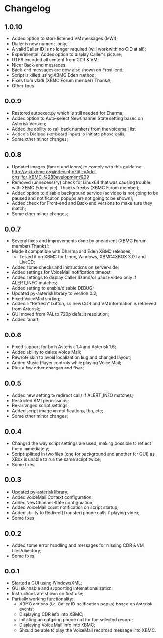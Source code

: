 # Changelog #

## 1.0.10 ##
  * Added option to store listened VM messages (MWI);
  * Dialer is now numeric-only;
  * A valid Caller ID is no longer required (will work with no CID at all);
  * Experimental: Added option to display Caller's picture;
  * UTF8 encoded all content from CDR & VM;
  * Nicer Back-end messages;
  * Back-end messages are now also shown on Front-end;
  * Script is killed using XBMC Eden method;
  * Fixes from vladi (XBMC Forum member) Thanks!;
  * Other fixes

## 0.0.9 ##
  * Restored autoexec.py which is still needed for Dharma;
  * Added option to Auto-select NewChannel State setting based on Asterisk Version;
  * Added the ability to call back numbers from the voicemail list;
  * Added a Dialpad (keyboard input) to initiate phone calls;
  * Some other minor changes;

## 0.0.8 ##
  * Updated images (fanart and icons) to comply with this guideline: http://wiki.xbmc.org/index.php?title=Add-ons_for_XBMC_%28Development%29
  * Removed (unnecessary) check for Linux64 that was causing trouble with XBMC Eden(-pre). Thanks freebs (XBMC Forum member);
  * Added option to disable background service (so video is not going to be paused and notification popups are not going to be shown);
  * Added check for Front-end and Back-end versions to make sure they match;
  * Some other minor changes;

## 0.0.7 ##
  * Several fixes and improvements done by oneadvent (XBMC Forum member) Thanks!;
  * Made it compatible with Dharma and Eden XBMC releases;
    * Tested it on XBMC for Linux, Windows, XBMC4XBOX 3.0.1 and LiveCD;
  * Added some checks and instructions on server-side;
  * Added settings for VoiceMail notification timeout;
  * Added settings to display Caller ID and/or pause video only if ALERT\_INFO matches;
  * Added setting to enable/disable DEBUG;
  * Updated py-asterisk library to version 0.2;
  * Fixed VoiceMail sorting;
  * Added a "Refresh" button, so new CDR and VM information is retrieved from Asterisk;
  * GUI moved from PAL to 720p default resolution;
  * Added fanart;

## 0.0.6 ##
  * Fixed support for both Asterisk 1.4 and Asterisk 1.6;
  * Added ability to delete Voice Mail;
  * Rewrote skin to avoid localization bug and changed layout;
  * Added Music Player controls while playing Voice Mail;
  * Plus a few other changes and fixes;

## 0.0.5 ##
  * Added new setting to redirect calls if ALERT\_INFO matches;
  * Restricted AMI permissions;
  * Re-arranged script settings;
  * Added script image on notifications, tbn, etc;
  * Some other minor changes;

## 0.0.4 ##
  * Changed the way script settings are used, making possible to reflect them immediately;
  * Script splitted in two files (one for background and another for GUI) as XBox is unable to run the same script twice;
  * Some fixes;

## 0.0.3 ##
  * Updated py-asterisk library;
  * Added VoiceMail Context configuration;
  * Added NewChannel State configuration;
  * Added VoiceMail count notification on script startup;
  * Added ability to Redirect(Transfer) phone calls if playing video;
  * Some fixes;

## 0.0.2 ##
  * Added some error handling and messages for missing CDR & VM files/directory;
  * Some fixes;

## 0.0.1 ##
  * Started a GUI using WindowsXML;
  * GUI skinnable and supporting internationalization;
  * Instructions are shown on first use;
  * Partially working functionality:
    * XBMC actions (i.e. Caller ID notification popup) based on Asterisk events;
    * Displaying CDR info into XBMC;
    * Initiating an outgoing phone call for the selected record;
    * Displaying Voice Mail info into XBMC;
    * Should be able to play the VoiceMail recorded message into XBMC.